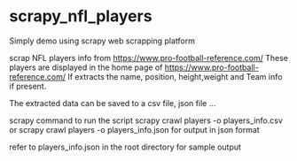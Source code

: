# scrapy_nfl_players
Simply demo using scrapy web scrapping platform

scrap NFL players info from https://www.pro-football-reference.com/
These players are displayed in the home page of https://www.pro-football-reference.com/
If extracts the name, position, height,weight and Team info if present.

The extracted data can be saved to a csv file, json file ...

scrapy command to run the script
scrapy crawl players -o players_info.csv
or
scrapy crawl players -o players_info.json 
for output in json format

refer to players_info.json in the root directory for sample output 
